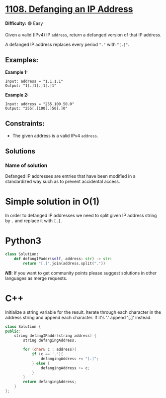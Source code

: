 # [1108. Defanging an IP Address](https://leetcode.com/problems/defanging-an-ip-address/)

**Difficulty:** :green_circle: Easy

Given a valid (IPv4) IP `address`, return a defanged version of that IP address.

A defanged IP address replaces every period `"."` with `"[.]"`.

## Examples:

**Example 1:**
```text
Input: address = "1.1.1.1"
Output: "1[.]1[.]1[.]1"
```

**Example 2:**
```text
Input: address = "255.100.50.0"
Output: "255[.]100[.]50[.]0"
```

## Constraints:

- The given address is a valid IPv4 `address`. 


## Solutions



### Name of solution 

Defanged IP addresses are entries that have been modified in a 
standardized way such as to prevent accidental access. 

# Simple solution in O(1)

In order to defanged IP addresses we need to split given IP address string by
`.` and replace it with `[.]`.

# Python3 

```python
class Solution:
    def defangIPaddr(self, address: str) -> str:
        return "[.]".join(address.split("."))
```

***NB***: If you want to get community points please suggest solutions in other languages as merge requests.

# C++

Initialize a string variable for the result. Iterate through each character in the address string and append each character. If it's '.' append '[.]' instead.

```cpp
class Solution {
public:
    string defangIPaddr(string address) {
        string defangingAddress;

        for (char& c : address){
            if (c == '.'){
                defangingAddress += "[.]";
            } else {
                defangingAddress += c;
            }
        }
        return defangingAddress;
    }
};
```
